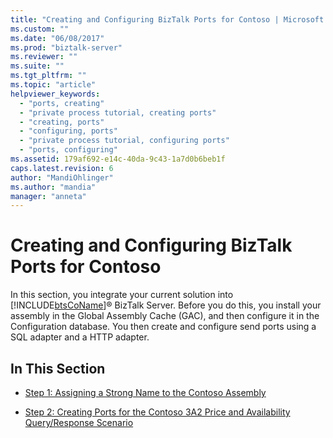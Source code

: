 ```yaml
---
title: "Creating and Configuring BizTalk Ports for Contoso | Microsoft Docs"
ms.custom: ""
ms.date: "06/08/2017"
ms.prod: "biztalk-server"
ms.reviewer: ""
ms.suite: ""
ms.tgt_pltfrm: ""
ms.topic: "article"
helpviewer_keywords: 
  - "ports, creating"
  - "private process tutorial, creating ports"
  - "creating, ports"
  - "configuring, ports"
  - "private process tutorial, configuring ports"
  - "ports, configuring"
ms.assetid: 179af692-e14c-40da-9c43-1a7d0b6beb1f
caps.latest.revision: 6
author: "MandiOhlinger"
ms.author: "mandia"
manager: "anneta"
---
```

# Creating and Configuring BizTalk Ports for Contoso
In this section, you integrate your current solution into [!INCLUDE[btsCoName](../../includes/btsconame-md.md)]® BizTalk Server. Before you do this, you install your assembly in the Global Assembly Cache (GAC), and then configure it in the Configuration database. You then create and configure send ports using a SQL adapter and a HTTP adapter.  
  
## In This Section  
  
-   [Step 1: Assigning a Strong Name to the Contoso Assembly](../../adapters-and-accelerators/accelerator-rosettanet/step-1-assigning-a-strong-name-to-the-contoso-assembly.md)  
  
-   [Step 2: Creating Ports for the Contoso 3A2 Price and Availability Query/Response Scenario](step-2-create-ports-for-contoso-3a2-price-and-availability-query.md)